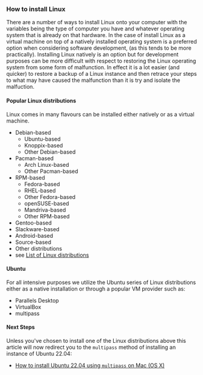 ### How to install Linux 
There are a number of ways to install Linux onto your computer with the variables being the type of computer you have and whatever operating system that is already on that hardware. In the case of install Linux as a virtual machine on top of a natively installed operating system is a preferred option when considering software development, (as this tends to be more practically). Installing Linux natively is an option but for development purposes can be more difficult with respect to restoring the Linux operating system from some form of malfunction. In effect it is a lot easier (and quicker) to restore a backup of a Linux instance and then retrace your steps to what may have caused the malfunction than it is try and isolate the malfuction. 
#### Popular Linux distributions
Linux comes in many flavours can be installed either natively or as a virtual machine. 
- Debian-based
    - Ubuntu-based
    - Knoppix-based
    - Other Debian-based
- Pacman-based
    - Arch Linux-based
    - Other Pacman-based
- RPM-based
    - Fedora-based
    - RHEL-based
    - Other Fedora-based
    - openSUSE-based
    - Mandriva-based
    - Other RPM-based
- Gentoo-based
- Slackware-based
- Android-based
- Source-based
- Other distributions
- see [List of Linux distributions](https://en.wikipedia.org/wiki/List_of_Linux_distributions)
#### Ubuntu
For all intensive purposes we utilize the Ubuntu series of Linux distributions either as a native installation or through a popular VM provider such as:
- Parallels Desktop
- VirtualBox
- multipass
#### Next Steps
Unless you've chosen to install one of the Linux distributions above this article will now redirect you to the `multipass` method of installing an instance of Ubuntu 22.04:
- [How to install Ubuntu 22.04 using `multipass` on Mac (OS X)](https://github.com/perriera/for_interfaces/blob/main/vm/multipass/mac/README.md)